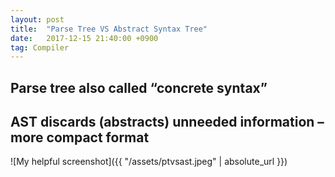 ```yaml
---
layout: post
title:  "Parse Tree VS Abstract Syntax Tree"
date:   2017-12-15 21:40:00 +0900
tag: Compiler
---
```


## Parse tree also called “concrete syntax”
## AST discards (abstracts) unneeded information – more compact format

![My helpful screenshot]({{ "/assets/ptvsast.jpeg" | absolute_url }})

